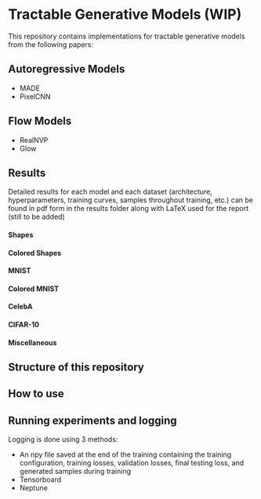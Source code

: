 # Tractable Generative Models (WIP)
This repository contains implementations for tractable generative models from the following papers:

## Autoregressive Models
* MADE
* PixelCNN

## Flow Models
* RealNVP
* Glow

## Results
Detailed results for each model and each dataset (architecture, hyperparameters, training curves, samples throughout training, etc.) can be found in pdf form in the results folder along with LaTeX used for the report (still to be added)
#### Shapes
#### Colored Shapes
#### MNIST
#### Colored MNIST
#### CelebA
#### CIFAR-10
#### Miscellaneous

## Structure of this repository

## How to use

## Running experiments and logging
Logging is done using 3 methods:
* An npy file saved at the end of the training containing the training configuration, training losses, validation losses, final testing loss, and generated samples during training
* Tensorboard
* Neptune